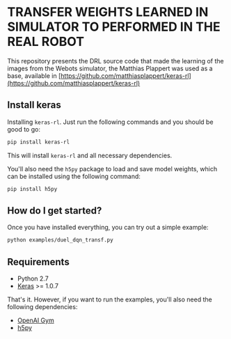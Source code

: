 # TRANSFER WEIGHTS LEARNED IN SIMULATOR TO PERFORMED IN THE REAL ROBOT


This repository presents the DRL source code that made the learning of the images from the Webots simulator,
the Matthias Plappert was used as a base, available in [https://github.com/matthiasplappert/keras-rl](https://github.com/matthiasplappert/keras-rl)


## Install keras

Installing `keras-rl`. Just run the following commands and you should be good to go:
```bash
pip install keras-rl
```
This will install `keras-rl` and all necessary dependencies.


You'll also need the `h5py` package to load and save model weights, which can be installed using
the following command:
```bash
pip install h5py
```

## How do I get started?

Once you have installed everything, you can try out a simple example:
```bash
python examples/duel_dqn_transf.py
```

## Requirements
- Python 2.7
- [Keras](http://keras.io) >= 1.0.7

That's it. However, if you want to run the examples, you'll also need the following dependencies:
- [OpenAI Gym](https://github.com/openai/gym)
- [h5py](https://pypi.python.org/pypi/h5py)





